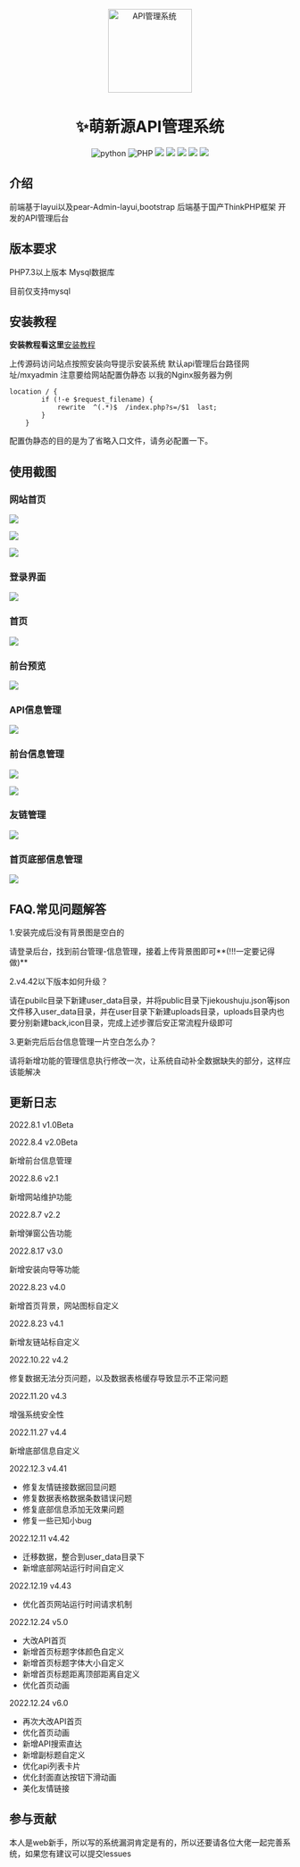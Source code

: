 <p align="center">
  <a href="https://v2.nonebot.dev/"><img src="https://zsy.juncikeji.xyz/i/img/mxy.png" width="150" height="150" alt="API管理系统"></a>
</p>
<div align="center">
    <h1 align="center">✨萌新源API管理系统</h1>
</div>
<p align="center">
<!-- 系统版本 -->
<img src="https://img.shields.io/badge/萌新源API-v6.1-blue" alt="python">
<!-- PHP版本 -->
<img src="https://img.shields.io/badge/PHP-7.0+-blue" alt="PHP">
<!-- Layui -->
<img src="https://img.shields.io/badge/-Layui-00FF00" />
<!-- Bootstrap -->
<img src="https://img.shields.io/badge/-Bootstrap-F0F8FF?style=flat-square&logo=bootstrap" />
<!-- HTML -->
<img src="https://img.shields.io/badge/-HTML5-E34F26?style=flat-square&logo=html5&logoColor=white" />
<!-- CSS -->
<img src="https://img.shields.io/badge/-CSS3-1572B6?style=flat-square&logo=css3" />
<!-- javascript -->
<img src="https://img.shields.io/badge/-JavaScript-oringe?style=flat-square&logo=javascript" />
</p>




## 介绍
前端基于layui以及pear-Admin-layui,bootstrap
后端基于国产ThinkPHP框架
开发的API管理后台

## 版本要求
PHP7.3以上版本
Mysql数据库

目前仅支持mysql



## 安装教程

**安装教程看这里**[安装教程](https://blog.juncikeji.xyz/2022/08/23/mxy-api-install/)

上传源码访问站点按照安装向导提示安装系统
默认api管理后台路径网址/mxyadmin
注意要给网站配置伪静态
以我的Nginx服务器为例

```
location / {
        if (!-e $request_filename) {
   		    rewrite  ^(.*)$  /index.php?s=/$1  last;
        }
    }
```
配置伪静态的目的是为了省略入口文件，请务必配置一下。

## 使用截图

### 网站首页

![](./img/home.png)

![](./img/home2.png)

![](./img/home3.png)

### 登录界面

![](./img/login_page.png)

### 首页

![](./img/home_page.png)

### 前台预览

![](./img/view_home.png)

### API信息管理

![](./img/api_msg.png)

### 前台信息管理

![](./img/msg_home1.png)

![](./img/msg_home2.png)

### 友链管理

![](./img/link.png)

### 首页底部信息管理

![](./img/foot_page.png)



## FAQ.常见问题解答

1.安装完成后没有背景图是空白的

​	请登录后台，找到前台管理-信息管理，接着上传背景图即可**(!!!一定要记得做)**

2.v4.42以下版本如何升级？

​	请在pubilc目录下新建user_data目录，并将public目录下jiekoushuju.json等json文件移入user_data目录，并在user目录下新建uploads目录，uploads目录内也要分别新建back,icon目录，完成上述步骤后安正常流程升级即可

3.更新完后后台信息管理一片空白怎么办？

​	请将新增功能的管理信息执行修改一次，让系统自动补全数据缺失的部分，这样应该能解决




## 更新日志
2022.8.1 v1.0Beta

2022.8.4 v2.0Beta

新增前台信息管理

2022.8.6 v2.1

新增网站维护功能

2022.8.7 v2.2

新增弹窗公告功能

2022.8.17 v3.0

新增安装向导等功能

2022.8.23 v4.0

新增首页背景，网站图标自定义

2022.8.23 v4.1

新增友链站标自定义

2022.10.22 v4.2

修复数据无法分页问题，以及数据表格缓存导致显示不正常问题

2022.11.20 v4.3

增强系统安全性

2022.11.27 v4.4

新增底部信息自定义

2022.12.3 v4.41

- 修复友情链接数据回显问题
- 修复数据表格数据条数错误问题
- 修复底部信息添加无效果问题
- 修复一些已知小bug

2022.12.11 v4.42

- 迁移数据，整合到user_data目录下
- 新增底部网站运行时间自定义

2022.12.19 v4.43

- 优化首页网站运行时间请求机制

2022.12.24 v5.0

- 大改API首页
- 新增首页标题字体颜色自定义
- 新增首页标题字体大小自定义
- 新增首页标题距离顶部距离自定义
- 优化首页动画

2022.12.24 v6.0

- 再次大改API首页
- 优化首页动画
- 新增API搜索直达
- 新增副标题自定义
- 优化api列表卡片
- 优化封面直达按钮下滑动画
- 美化友情链接



## 参与贡献
本人是web新手，所以写的系统漏洞肯定是有的，所以还要请各位大佬一起完善系统，如果您有建议可以提交lessues

